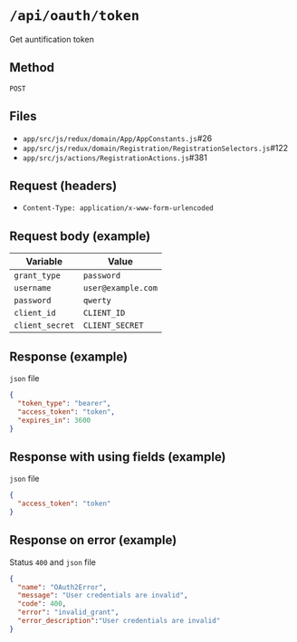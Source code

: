 # `/api/oauth/token`

Get auntification token

## Method

`POST`

## Files

- `app/src/js/redux/domain/App/AppConstants.js`#26
- `app/src/js/redux/domain/Registration/RegistrationSelectors.js`#122
- `app/src/js/actions/RegistrationActions.js`#381

## Request (headers)

- `Content-Type: application/x-www-form-urlencoded`

## Request body (example)

Variable        | Value
--------------- | ------------------
`grant_type`    | `password`
`username`      | `user@example.com`
`password`      | `qwerty`
`client_id`     | `CLIENT_ID`
`client_secret` | `CLIENT_SECRET`

## Response (example)

`json` file

```json
{
  "token_type": "bearer",
  "access_token": "token",
  "expires_in": 3600
}
```

## Response with using fields (example)

`json` file

```json
{
  "access_token": "token"
}
```

## Response on error (example)

Status `400` and `json` file

```json
{
  "name": "OAuth2Error",
  "message": "User credentials are invalid",
  "code": 400,
  "error": "invalid_grant",
  "error_description":"User credentials are invalid"
}
```
